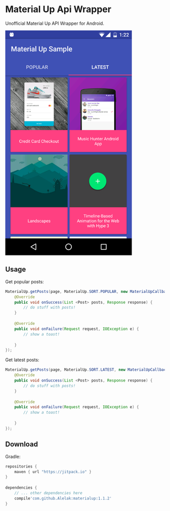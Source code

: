 Material Up Api Wrapper
=======================       

Unofficial Material Up API Wrapper for Android.

<img src="screenshots/screenshot.png" width="400">

Usage
-----
Get popular posts:
```java
MaterialUp.getPosts(page, MaterialUp.SORT.POPULAR, new MaterialUpCallback() {
    @Override
	public void onSuccess(List <Post> posts, Response response) {
		// do stuff with posts!
	}

	@Override
	public void onFailure(Request request, IOException e) {
		// show a toast!

	}
});
```
Get latest posts:
```java
MaterialUp.getPosts(page, MaterialUp.SORT.LATEST, new MaterialUpCallback() {
    @Override
	public void onSuccess(List <Post> posts, Response response) {
		// do stuff with posts!
	}

	@Override
	public void onFailure(Request request, IOException e) {
		// show a toast!

	}
});
```
Download
--------
Gradle:
```gradle
repositories {
    maven { url "https://jitpack.io" }
}

dependencies {
    // ... other dependencies here
    compile'com.github.Alelak:materialup:1.1.2'
}
```
